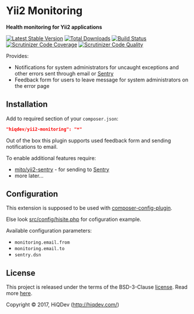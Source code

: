 # Yii2 Monitoring

**Health monitoring for Yii2 applications**

[![Latest Stable Version](https://poser.pugx.org/hiqdev/yii2-monitoring/v/stable)](https://packagist.org/packages/hiqdev/yii2-monitoring)
[![Total Downloads](https://poser.pugx.org/hiqdev/yii2-monitoring/downloads)](https://packagist.org/packages/hiqdev/yii2-monitoring)
[![Build Status](https://img.shields.io/travis/hiqdev/yii2-monitoring.svg)](https://travis-ci.org/hiqdev/yii2-monitoring)
[![Scrutinizer Code Coverage](https://img.shields.io/scrutinizer/coverage/g/hiqdev/yii2-monitoring.svg)](https://scrutinizer-ci.com/g/hiqdev/yii2-monitoring/)
[![Scrutinizer Code Quality](https://img.shields.io/scrutinizer/g/hiqdev/yii2-monitoring.svg)](https://scrutinizer-ci.com/g/hiqdev/yii2-monitoring/)

Provides:

- Notifications for system administrators for uncaught exceptions and other errors
  sent through email or [Sentry]
- Feedback form for users to leave message for system administrators on the error page

## Installation

Add to required section of your `composer.json`:

```json
"hiqdev/yii2-monitoring": "*"
```

Out of the box this plugin supports used feedback form and
sending notifications to email.

To enable additional features require:

- [mito/yii2-sentry] - for sending to [Sentry]
- more later...

[Sentry]:           https://sentry.io/
[mito/yii2-sentry]: https://github.com/hellowearemito/yii2-sentry

## Configuration

This extension is supposed to be used with [composer-config-plugin].

Else look [src/config/hisite.php] for cofiguration example.

Available configuration parameters:

- `monitoring.email.from`
- `monitoring.email.to`
- `sentry.dsn`

[composer-config-plugin]:   https://github.com/hiqdev/composer-config-plugin
[src/config/hisite.php]:    src/config/hisite.php

## License

This project is released under the terms of the BSD-3-Clause [license](LICENSE).
Read more [here](http://choosealicense.com/licenses/bsd-3-clause).

Copyright © 2017, HiQDev (http://hiqdev.com/)
